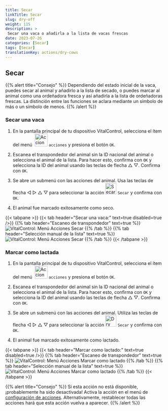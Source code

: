 ```yaml
---
title: Secar
linkTitle: Secar
slug: dry-off
weight: 115
description: >
 Secar una vaca o añadirla a la lista de vacas frescas
date: 2023-07-26
categories: [Secar]
tags: [Secar]
translationKey: actions/dry-cows
---
```


## Secar

{{% alert title="Consejo" %}}
Dependiendo del estado inicial de la vaca, puedes secar al animal y añadirlo a la lista de secado, o puedes marcar al animal como una ordeñadora fresca y así añadirla a la lista de ordeñadoras frescas. La distinción entre las funciones se aclara mediante un símbolo de más o un símbolo de menos.
{{% /alert %}}

### Secar una vaca

1. En la pantalla principal de tu dispositivo VitalControl, selecciona el ítem del menú &nbsp;<img src="/icons/actions.svg" width="40" align="bottom" alt="Acciones" /> `acciones` y presiona el botón `OK`.

2. Escanea el transpondedor del animal sin la ID nacional del animal o selecciona el animal de la lista. Para hacer esto, confirma con `OK` y selecciona la ID del animal usando las teclas de flecha △ ▽. Confirma con `OK`.

3. Se abre un submenú con las acciones del animal. Usa las teclas de flecha ◁ ▷ △ ▽ para seleccionar la acción <img src="/icons/actions/dryoff-plus.svg" width="35" align="bottom" alt="Secar" /> `Secar` y confirma con `OK`.

4. El animal fue marcado exitosamente como seco.

{{< tabpane >}}
{{< tab header="Secar una vaca:" text=true disabled=true />}}
{{% tab header="Escaneo de transpondedor" text=true %}}
![VitalControl: Menú Acciones Secar](../images/dryoff-scan.png "Secar una vaca")
{{% /tab %}}
{{% tab header="Selección manual de la lista" text=true %}}
![VitalControl: Menú Acciones Secar](../images/dryoff.png "Secar una vaca")
{{% /tab %}}
{{< /tabpane >}}

### Marcar como lactada

1. En la pantalla principal de tu dispositivo VitalControl, selecciona el ítem del menú &nbsp;<img src="/icons/actions.svg" width="40" align="bottom" alt="Acciones" /> `acciones` y presiona el botón `OK`.

2. Escanea el transpondedor del animal sin la ID nacional del animal o selecciona el animal de la lista. Para hacer esto, confirma con `OK` y selecciona la ID del animal usando las teclas de flecha △ ▽. Confirma con `OK`.

3. Se abre un submenú con las acciones del animal. Utiliza las teclas de flecha ◁ ▷ △ ▽ para seleccionar la acción <img src="/icons/actions/dryoff-minus.svg" width="35" align="bottom" alt="Dry off" /> `Secar` y confirma con `OK`.

4. El animal fue marcado exitosamente como lactado.

{{< tabpane >}}
{{< tab header="Marcar como lactado:" text=true disabled=true />}}
{{% tab header="Escaneo de transpondedor" text=true %}}
![VitalControl: Menú Acciones Marcar como lactado](../images/lactated-scan.png "Marcar como lactado")
{{% /tab %}}
{{% tab header="Selección manual de la lista" text=true %}}
![VitalControl: Menú Acciones Marcar como lactado](../images/lactated.png "Marcar como lactado")
{{% /tab %}}
{{< /tabpane >}}


{{% alert title="Consejo" %}}
Si esta acción no está disponible, ¡probablemente ha sido desactivada! Activa la acción en el menú de [configuración de acciones](/es/docs/actions/settings/). Alternativamente, restablecer todas las acciones hará que esta acción vuelva a aparecer.
{{% /alert %}}
